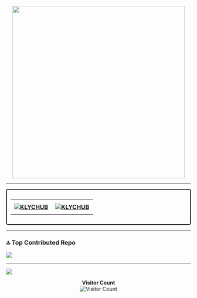 <div align="center">
  <img src="https://media4.giphy.com/media/kbRb4eyCNC0aMz5x68/giphy.gif?cid=ecf05e47yisyttshy440562elw3uuo6n63o004cmnmg6azq5&rid=giphy.gif&ct=g" height="470">
</div>

<hr>

<div style="border: 2px solid black; border-radius: 5px; padding: 10px; margin: auto;">
  <table align="center" border="0" cellpadding="10">
    <tbody>
      <tr>
        <th style="padding: 10px;">
          <a target="_blank" rel="noopener noreferrer nofollow" href="https://github.com/KLYCHUB">
            <img src="https://github-readme-stats.vercel.app/api?username=KLYCHUB&show_icons=true&locale=en&hide=contribs,issues&theme=github_dark&hide_border=true" alt="KLYCHUB">
          </a>
        </th>
        <th style="padding: 10px;">
          <a target="_blank" rel="noopener noreferrer nofollow" href="https://github.com/KLYCHUB?tab=repositories">
            <img src="https://github-readme-stats.vercel.app/api/top-langs?username=KLYCHUB&show_icons=true&locale=en&layout=compact&theme=github_dark&hide_border=true" alt="KLYCHUB">
          </a>
        </th>
      </tr>
    </tbody>
  </table>
</div>

<hr>

### 🔝 Top Contributed Repo
![](https://github-contributor-stats.vercel.app/api?username=klychub&limit=5&theme=radical&combine_all_yearly_contributions=true)

---
[![](https://visitcount.itsvg.in/api?id=klychub&icon=2&color=8)](https://visitcount.itsvg.in)

<p align="center">
  <b>Visitor Count</b><br>
  <img src="https://profile-counter.glitch.me/KLYCHUB/count.svg" alt="Visitor Count">
</p>
